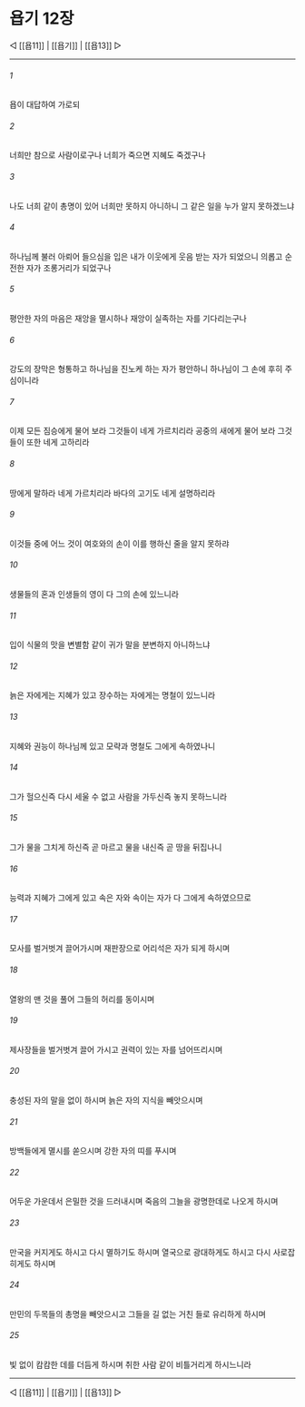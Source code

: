 # 욥기 12장

◁ [[욥11]] | [[욥기]] | [[욥13]] ▷
***

###### 1
욥이 대답하여 가로되

###### 2
너희만 참으로 사람이로구나 너희가 죽으면 지혜도 죽겠구나

###### 3
나도 너희 같이 총명이 있어 너희만 못하지 아니하니 그 같은 일을 누가 알지 못하겠느냐

###### 4
하나님께 불러 아뢰어 들으심을 입은 내가 이웃에게 웃음 받는 자가 되었으니 의롭고 순전한 자가 조롱거리가 되었구나

###### 5
평안한 자의 마음은 재앙을 멸시하나 재앙이 실족하는 자를 기다리는구나

###### 6
강도의 장막은 형통하고 하나님을 진노케 하는 자가 평안하니 하나님이 그 손에 후히 주심이니라

###### 7
이제 모든 짐승에게 물어 보라 그것들이 네게 가르치리라 공중의 새에게 물어 보라 그것들이 또한 네게 고하리라

###### 8
땅에게 말하라 네게 가르치리라 바다의 고기도 네게 설명하리라

###### 9
이것들 중에 어느 것이 여호와의 손이 이를 행하신 줄을 알지 못하랴

###### 10
생물들의 혼과 인생들의 영이 다 그의 손에 있느니라

###### 11
입이 식물의 맛을 변별함 같이 귀가 말을 분변하지 아니하느냐

###### 12
늙은 자에게는 지혜가 있고 장수하는 자에게는 명철이 있느니라

###### 13
지혜와 권능이 하나님께 있고 모략과 명철도 그에게 속하였나니

###### 14
그가 헐으신즉 다시 세울 수 없고 사람을 가두신즉 놓지 못하느니라

###### 15
그가 물을 그치게 하신즉 곧 마르고 물을 내신즉 곧 땅을 뒤집나니

###### 16
능력과 지혜가 그에게 있고 속은 자와 속이는 자가 다 그에게 속하였으므로

###### 17
모사를 벌거벗겨 끌어가시며 재판장으로 어리석은 자가 되게 하시며

###### 18
열왕의 맨 것을 풀어 그들의 허리를 동이시며

###### 19
제사장들을 벌거벗겨 끌어 가시고 권력이 있는 자를 넘어뜨리시며

###### 20
충성된 자의 말을 없이 하시며 늙은 자의 지식을 빼앗으시며

###### 21
방백들에게 멸시를 쏟으시며 강한 자의 띠를 푸시며

###### 22
어두운 가운데서 은밀한 것을 드러내시며 죽음의 그늘을 광명한데로 나오게 하시며

###### 23
만국을 커지게도 하시고 다시 멸하기도 하시며 열국으로 광대하게도 하시고 다시 사로잡히게도 하시며

###### 24
만민의 두목들의 총명을 빼앗으시고 그들을 길 없는 거친 들로 유리하게 하시며

###### 25
빛 없이 캄캄한 데를 더듬게 하시며 취한 사람 같이 비틀거리게 하시느니라

***
◁ [[욥11]] | [[욥기]] | [[욥13]] ▷